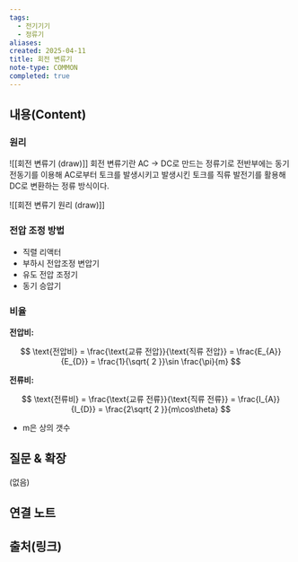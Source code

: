 ```yaml
---
tags:
  - 전기기기
  - 정류기
aliases: 
created: 2025-04-11
title: 회전 변류기
note-type: COMMON
completed: true
---
```


## 내용(Content)

### 원리

![[회전 변류기 (draw)]]
회전 변류기란 AC -> DC로 만드는 정류기로 전반부에는 동기 전동기를 이용해 AC로부터 토크를 발생시키고 발생시킨 토크를 직류 발전기를 활용해 DC로 변환하는 정류 방식이다.

![[회전 변류기 원리 (draw)]]


### 전압 조정 방법

- 직렬 리액터
- 부하시 전압조정 변압기
- 유도 전압 조정기
- 동기 승압기


### 비율

**전압비:**

$$
\text{전압비} = \frac{\text{교류 전압}}{\text{직류 전압}} = \frac{E_{A}}{E_{D}} = \frac{1}{\sqrt{ 2 }}\sin \frac{\pi}{m}
$$

**전류비:**

$$
\text{전류비} = \frac{\text{교류 전류}}{\text{직류 전류}} = \frac{I_{A}}{I_{D}} = \frac{2\sqrt{ 2 }}{m\cos\theta}
$$

- m은 상의 갯수

## 질문 & 확장

(없음)

## 연결 노트

## 출처(링크)

